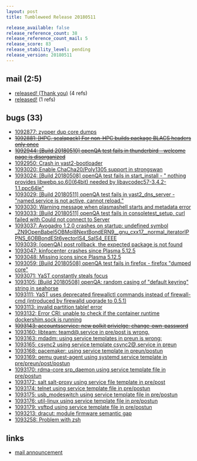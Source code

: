 ```yaml
---
layout: post
title: Tumbleweed Release 20180511

release_available: false
release_reference_count: 38
release_reference_count_mail: 5
release_score: 83
release_stability_level: pending
release_version: 20180511
---
```


## mail (2:5)

- [released! (Thank you)](https://lists.opensuse.org/opensuse-factory/2018-05/msg00143.html) (4 refs)
- [released!](https://lists.opensuse.org/opensuse-factory/2018-05/msg00146.html) (1 refs)

## bugs (33)

<!--more-->

- [1092877: zypper dup core dumps](https://bugzilla.opensuse.org/show_bug.cgi?id=1092877)
- ~~[1092881: [HPC, scalapack] For non-HPC builds package BLACS headers only once](https://bugzilla.opensuse.org/show_bug.cgi?id=1092881)~~
- ~~[1092944: [Build 20180510] openQA test fails in thunderbird - welcome page is disorganized](https://bugzilla.opensuse.org/show_bug.cgi?id=1092944)~~
- [1092950: Crash in yast2-bootloader](https://bugzilla.opensuse.org/show_bug.cgi?id=1092950)
- [1093020: Enable ChaCha20/Poly1305 support in strongswan](https://bugzilla.opensuse.org/show_bug.cgi?id=1093020)
- [1093024: [Build 20180508] openQA test fails in start_install - " nothing provides libwebp.so.6()(64bit) needed by libavcodec57-3.4.2-1.1.ppc64le"](https://bugzilla.opensuse.org/show_bug.cgi?id=1093024)
- [1093029: [Build 20180511] openQA test fails in yast2_dns_server - "named.service is not active, cannot reload."](https://bugzilla.opensuse.org/show_bug.cgi?id=1093029)
- [1093030: Warning message when plasmashell starts and metadata error](https://bugzilla.opensuse.org/show_bug.cgi?id=1093030)
- [1093033: [Build 20180511] openQA test fails in consoletest_setup, curl failed with Could not connect to Server](https://bugzilla.opensuse.org/show_bug.cgi?id=1093033)
- [1093037: Avogadro 1.2.0 crashes on startup: undefined symbol _ZN9OpenBabel5OBMol8NextBondERN9__gnu_cxx17__normal_iteratorIPPNS_6OBBondESt6vectorIS4_SaIS4_EEEE](https://bugzilla.opensuse.org/show_bug.cgi?id=1093037)
- [1093039: [openQA] post rollback, the expected package is not found](https://bugzilla.opensuse.org/show_bug.cgi?id=1093039)
- [1093047: kinfocenter crashes since Plasma 5.12.5](https://bugzilla.opensuse.org/show_bug.cgi?id=1093047)
- [1093048: Missing icons since Plasma 5.12.5](https://bugzilla.opensuse.org/show_bug.cgi?id=1093048)
- [1093059: [Build 20180508] openQA test fails in firefox - firefox "dumped core"](https://bugzilla.opensuse.org/show_bug.cgi?id=1093059)
- [1093071: YaST constantly steals focus](https://bugzilla.opensuse.org/show_bug.cgi?id=1093071)
- [1093105: [Build 20180508] openQA: random casing of "default keyring" string in seahorse](https://bugzilla.opensuse.org/show_bug.cgi?id=1093105)
- [1093111: YaST uses deprecated firewallctl commands instead of firewall-cmd (introduced by firewalld upgrade to 0.5.1)](https://bugzilla.opensuse.org/show_bug.cgi?id=1093111)
- [1093113: invalid partition table! error](https://bugzilla.opensuse.org/show_bug.cgi?id=1093113)
- [1093132: Error CRI: unable to check if the container runtime dockershim.sock is running](https://bugzilla.opensuse.org/show_bug.cgi?id=1093132)
- ~~[1093143: accountsservice: new polkit privielge: change-own-password](https://bugzilla.opensuse.org/show_bug.cgi?id=1093143)~~
- [1093160: libteam: teamd@.service in pre/post is wrong.](https://bugzilla.opensuse.org/show_bug.cgi?id=1093160)
- [1093163: mdadm: using service templates in preun is wrong:](https://bugzilla.opensuse.org/show_bug.cgi?id=1093163)
- [1093165: csync2 using service template csync2@.service in preun](https://bugzilla.opensuse.org/show_bug.cgi?id=1093165)
- [1093168: pacemaker: using service template in preun/postun](https://bugzilla.opensuse.org/show_bug.cgi?id=1093168)
- [1093169: qemu guest-agent using systemd service template in pre/preun/post/postun](https://bugzilla.opensuse.org/show_bug.cgi?id=1093169)
- [1093170: rdma-core srp_daemon using service template file in pre/postun](https://bugzilla.opensuse.org/show_bug.cgi?id=1093170)
- [1093172: salt salt-proxy using service file template in pre/post](https://bugzilla.opensuse.org/show_bug.cgi?id=1093172)
- [1093174: telnet using service template file in pre/postun](https://bugzilla.opensuse.org/show_bug.cgi?id=1093174)
- [1093175: usb_modeswitch using service template file in pre/postun](https://bugzilla.opensuse.org/show_bug.cgi?id=1093175)
- [1093176: util-linux using service template file in pre/postun](https://bugzilla.opensuse.org/show_bug.cgi?id=1093176)
- [1093179: vsftpd using service template file in pre/postun](https://bugzilla.opensuse.org/show_bug.cgi?id=1093179)
- [1093213: dracut: module firmware semantic gap](https://bugzilla.opensuse.org/show_bug.cgi?id=1093213)
- [1093258: Problem with zsh](https://bugzilla.opensuse.org/show_bug.cgi?id=1093258)



## links

- [mail announcement](https://lists.opensuse.org/opensuse-factory/2018-05/msg00140.html)
